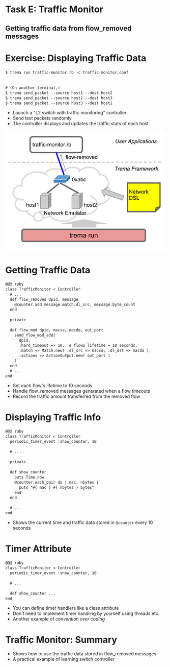 <!SLIDE small>
# Task E: Traffic Monitor ######################################################

## Getting traffic data from flow_removed messages


<!SLIDE smaller>
# Exercise: Displaying Traffic Data ############################################

	$ trema run traffic-monitor.rb -c traffic-monitor.conf


	# (On another terminal,)
	$ trema send_packet --source host1 --dest host2
	$ trema send_packet --source host2 --dest host3
	$ trema send_packet --source host3 --dest host1

* Launch a "L2 switch with traffic monitoring" controller
* Send test packets randomly
* The controller displays and updates the traffic stats of each host


<!SLIDE center>
![overview](traffic_monitor.png)


<!SLIDE smaller>
# Getting Traffic Data #########################################################

	@@@ ruby
	class TrafficMonitor < Controller
	  # ...
	  def flow_removed dpid, message
	    @counter.add message.match.dl_src, message.byte_count
	  end
	      
	  private
	      
	  def flow_mod dpid, macsa, macda, out_port
	    send_flow_mod_add(
	      dpid,
	      :hard_timeout => 10,  # flows lifetime = 10 seconds.
	      :match => Match.new( :dl_src => macsa, :dl_dst => macda ),
	      :actions => ActionOutput.new( out_port )
	    )
	  end
	  # ...
	end


* Set each flow's lifetime to 10 seconds
* Handle flow\_removed messages generated when a flow timeouts
* Record the traffic amount transferred from the removed flow


<!SLIDE smaller>
# Displaying Traffic Info ######################################################

	@@@ ruby
	class TrafficMonitor < Controller
	  periodic_timer_event :show_counter, 10
	
	  # ...
	
	  private
	
	  def show_counter
	    puts Time.now
	    @counter.each_pair do | mac, nbytes |
	      puts "#{ mac } #{ nbytes } bytes"
	    end
	  end
	
	  # ...
	end

* Shows the current time and traffic data stored in `@counter` every 10 seconds


<!SLIDE smaller>
# Timer Attribute ##############################################################

	@@@ ruby
	class TrafficMonitor < Controller
	  periodic_timer_event :show_counter, 10
	
	  # ...
	
	  def show_counter ...
	end

* You can define timer handlers like a class attribute
* Don't need to implement timer handling by yourself using threads etc.
* Another example of <i>convention over coding</i>


<!SLIDE small>
# Traffic Monitor: Summary #####################################################

* Shows how to use the traffic data stored in flow_removed messages
* A practical example of learning switch controller
